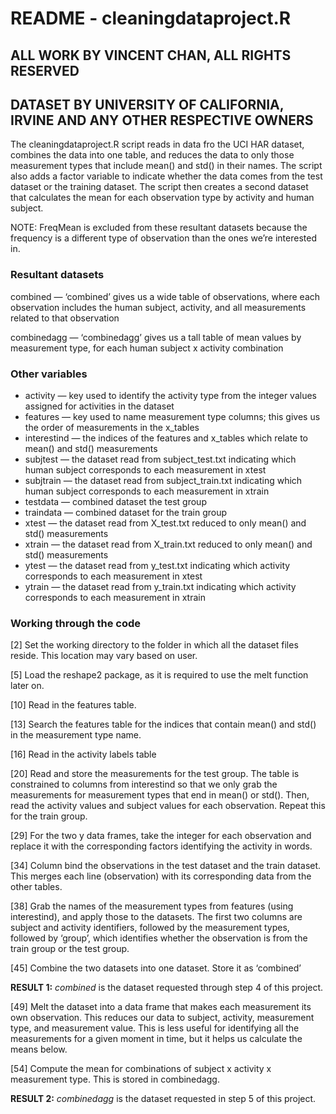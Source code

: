 # README - cleaningdataproject.R

## ALL WORK BY VINCENT CHAN, ALL RIGHTS RESERVED
## DATASET BY UNIVERSITY OF CALIFORNIA, IRVINE AND ANY OTHER RESPECTIVE OWNERS

The cleaningdataproject.R script reads in data fro the UCI HAR dataset, combines the data into one table, and reduces the data to only those measurement types that include mean() and std() in their names. The script also adds a factor variable to indicate whether the data comes from the test dataset or the training dataset. The script then creates a second dataset that calculates the mean for each observation type by activity and human subject.

NOTE: FreqMean is excluded from these resultant datasets because the frequency is a different type of observation than the ones we’re interested in.

### Resultant datasets
combined — ‘combined’ gives us a wide table of observations, where each observation includes the human subject, activity, and all measurements related to that observation

combinedagg — ‘combinedagg’ gives us a tall table of mean values by measurement type, for each human subject x activity combination

### Other variables
* activity — key used to identify the activity type from the integer values assigned for activities in the dataset
* features — key used to name measurement type columns; this gives us the order of measurements in the x_tables
* interestind — the indices of the features and x_tables which relate to mean() and std() measurements
* subjtest — the dataset read from subject_test.txt indicating which human subject corresponds to each measurement in xtest
* subjtrain — the dataset read from subject_train.txt indicating which human subject corresponds to each measurement in xtrain
* testdata — combined dataset the test group
* traindata — combined dataset for the train group 
* xtest — the dataset read from X_test.txt reduced to only mean() and std() measurements
* xtrain — the dataset read from X_train.txt reduced to only mean() and std() measurements
* ytest — the dataset read from y_test.txt indicating which activity corresponds to each measurement in xtest
* ytrain — the dataset read from y_train.txt indicating which activity corresponds to each measurement in xtrain

### Working through the code
[2] Set the working directory to the folder in which all the dataset files reside. This location may vary based on user.

[5] Load the reshape2 package, as it is required to use the melt function later on.

[10] Read in the features table.

[13] Search the features table for the indices that contain mean() and std() in the measurement type name.

[16] Read in the activity labels table

[20] Read and store the measurements for the test group. The table is constrained to columns from interestind so that we only grab the 
measurements for measurement types that end in mean() or std(). Then, read the activity values and subject values for each observation. Repeat this for the train group.

[29] For the two y data frames, take the integer for each observation and replace it with the corresponding factors identifying the activity in words.

[34] Column bind the observations in the test dataset and the train dataset. This merges each line (observation) with its corresponding data from the other tables.

[38] Grab the names of the measurement types from features (using interestind), and apply those to the datasets. The first two columns are subject and activity identifiers, followed by the measurement types, followed by ‘group’, which identifies whether the observation is from the train group or the test group.

[45] Combine the two datasets into one dataset. Store it as ‘combined’

**RESULT 1:** *combined* is the dataset requested through step 4 of this project.

[49] Melt the dataset into a data frame that makes each measurement its own observation. This reduces our data to subject, activity, measurement type, and measurement value. This is less useful for identifying all the measurements for a given moment in time, but it helps us calculate the means below.

[54] Compute the mean for combinations of subject x activity x measurement type. This is stored in combinedagg.

**RESULT 2:** *combinedagg* is the dataset requested in step 5 of this project.
